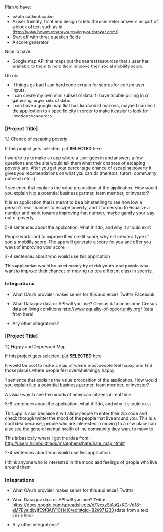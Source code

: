 Plan to have:

- oAuth authentication
- A user friendly, front end design to lets the user enter answers as part of a block of text such as in     (http://www.howmuchareyoupayingyourbroker.com/)
- Start off with three question fields.
- A score generator

Nice to have:

- Google map API that maps out the nearest resources that a user has available to them to help them improve their social mobility score. 

Uh oh:

- If things go bad I can hard code certain for scores for certain user inputs.
- I can create my own mini subset of data if I have trouble pulling in or gathering larger sets of data.
- I can have a google map that has hardcoded markers, maybe I can limit the application to a specific city in order to make it    easier to look for locations/resources.

### [Project Title]

1.) Chance of escaping poverty

If this project gets selected, put **SELECTED** here

I want to try to make an app where a user goes in and answers a few questions and the site would tell them what their chances of escaping poverty are. After you get your percentage chance of escaping poverty it gives you recomendations on what you can do (mentors, tutors, community outreach etc...)

1 sentence that explains the value proposition of the application. How would
you explain it to a potential business partner, team member, or investor?

It is an application that is meant to be a bit startling to see how low a person's real chances to escape poverty, and it forces you to visualize a number and mork towards improving that number, maybe gamify your way out of poverty.

5-8 sentences about the application, what it'll do, and why it should exist

People work hard to improve their credit score, why not create a type of social mobility score. The app will generate a score for you and offer you ways of improving your score

2-4 sentences about who would use this application

This application would be used mostly by at risk youth, and people who want to improve their chances of moving up to a different class in society.

### Integrations

* What OAuth provider makes sense for this audience?
Twitter
Facebook

* What Data.gov data or API will you use?
Census data on income
Census data on living conditions
http://www.equality-of-opportunity.org/ (data from here)


* Any other integrations?







### [Project Title]

1.) Happy and Depressed Map

If this project gets selected, put **SELECTED** here

It would be cool to make a map of where most people feel happy and find those places where people feel overwhelmingly happy


1 sentence that explains the value proposition of the application. How would
you explain it to a potential business partner, team member, or investor?

A visual way to see the moods of american citizens in real time.

5-8 sentences about the application, what it'll do, and why it should exist

This app is cool because it will allow people to enter their zip code and check thorugh twitter the mood of the people that live around you.
This is a cool idea because, people who are interested in moving to a new place can also see the general mental health of the community they want to move to.

This is basically where I got the idea from: http://users.humboldt.edu/mstephens/hate/hate_map.html#

2-4 sentences about who would use this application

I think anyone who is interested in the mood and feelings of people who live around them

### Integrations

* What OAuth provider makes sense for this audience?
Twitter

* What Data.gov data or API will you use?
  Twitter
  https://docs.google.com/spreadsheets/d/1vcxzSiApQxKG-Vd18-eM7EyaldbyjfE9fBAIY1CHo10/edit#gid=826971230  (data from a text crisis line)
* Any other integrations?
